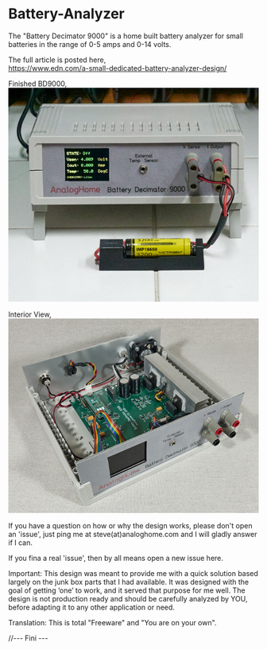 # Battery-Analyzer
The "Battery Decimator 9000" is a home built battery analyzer for small batteries in the range of 0-5 amps and 0-14 volts.  

The full article is posted here,  
  https://www.edn.com/a-small-dedicated-battery-analyzer-design/
   
Finished BD9000,  
![Finished BD9000](Figure4.jpg)
  
Interior View,  
![Interior view BD9000](Figure3.jpg)
   
  
  
If you have a question on how or why the design works, please don't open an 'issue', just ping me at steve(at)analoghome.com and I will gladly answer if I can.  
  
If you fina a real 'issue', then by all means open a new issue here.
  
Important: This design was meant to provide me with a quick solution based largely on the junk box parts that I had available. It was designed with the goal of getting ‘one’ to work, and it served that purpose for me well. The design is not production ready and should be carefully analyzed by YOU, before adapting it to any other application or need.  
  
Translation: This is total "Freeware" and "You are on your own".  
  
//--- Fini ---  
  
